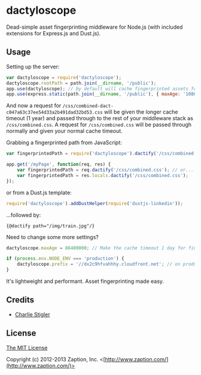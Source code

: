 # dactyloscope

Dead-simple asset fingerprinting middleware for Node.js (with included extensions for Express.js and Dust.js).

## Usage

Setting up the server:

```javascript
var dactyloscope = require('dactyloscope');
dactyloscope.rootPath = path.join(__dirname, '/public');
app.use(dactyloscope); // by default will cache fingerprinted assets for 1 year (for fingerprinted assets)
app.use(express.static(path.join(__dirname, '/public'), { maxAge: '10800000' }))); // cache non-fingerprinted assets for 3 hours
```

And now a request for ```/css/combined-dact-c047a63c37ee54d33a2b491dad32bd53.css``` will be given the longer cache timeout (1 year) and passed through to the rest of your middleware stack as ```/css/combined.css```. A request for ```/css/combined.css``` will be passed through normally and given your normal cache timeout.

Grabbing a fingerprinted path from JavaScript:

```javascript
var fingerprintedPath = require('dactyloscope').dactify('/css/combined.css'); // or...

app.get('/myPage', function(req, res) {
	var fingerprintedPath = req.dactify('/css/combined.css'); // or...
	var fingerprintedPath = res.locals.dactify('/css/combined.css');
});
```

or from a Dust.js template:

```javascript
require('dactyloscope').addDustHelper(require('dustjs-linkedin'));
```

...followed by:

```
{@dactify path="/img/train.jpg"/}
```

Need to change some more settings?

```javascript
dactyloscope.maxAge = 86400000; // Make the cache timeout 1 day for fingerprinted assets

if (process.env.NODE_ENV === 'production') {
	dactyloscope.prefix = '//dx2c9hfvahhhy.cloudfront.net'; // on production, point all fingerprinted URLs to a CloudFront CDN distribution
}
```

It's lightweight and performant. Asset fingerprinting made easy.

## Credits

  - [Charlie Stigler](http://github.com/cstigler)

## License

[The MIT License](http://opensource.org/licenses/MIT)

Copyright (c) 2012-2013 Zaption, Inc. <[http://www.zaption.com/](http://www.zaption.com/)>
